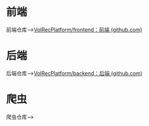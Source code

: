 # 前端
前端仓库-->[VolRecPlatform/frontend：前端 (github.com)](https://github.com/VolRecPlatform/frontend)

# 后端
后端仓库-->[VolRecPlatform/backend：后端 (github.com)](https://github.com/VolRecPlatform/backtend)

# 爬虫
爬虫仓库-->
